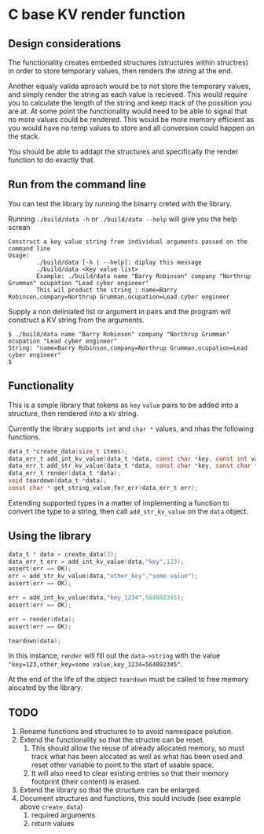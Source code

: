 # C base KV render function

## Design considerations

The functionality creates embeded structures (structures within structres) in order to store temporary values, then renders the string at the end. 

Another equaly valida aproach would be to not store the temporary values, and simply render the string as each value is recieved. This would require you to calculate the length of the string and keep track of the possition you are at. At some point the functionality would need to be able to signal that no more values could be rendered. This would be more memory efficient as you would have no temp values to store and all conversion could happen on the stack.

You should be able to addapt the structures and specifically the render function to do exactly that. 
 
## Run from the command line

You can test the library by running the binarry creted with the library. 

Running `./build/data -h` or `./build/data --help` will give you the help screan

```shell
Construct a key value string from individual arguments passed on the command line
Usage:
        ./build/data [-h | --help]: diplay this message
        ./build/data <key value list>
        Example: ./build/data name "Barry Robinson" company "Northrup Grumman" ocupation "Lead cyber engineer"
        This wil product the string : name=Barry Robinson,company=Northrup Grumman,ocupation=Lead cyber engineer
```

Supply a non deliniated list or argument in pairs and the program will construct a KV string from the arguments.


```shell
$ ./build/data name "Barry Robinson" company "Northrup Grumman" ocupation "Lead cyber engineer"
String: "name=Barry Robinson,company=Northrup Grumman,ocupation=Lead cyber engineer"
$
```
## Functionality 

This is a simple library that tokens as `key` `value` pairs to be added into a structure, then rendered into a `KV` string. 

Currently the library supports `int` and `char *` values, and nhas the following functions.

```c
data_t *create_data(size_t items);
data_err_t add_int_kv_value(data_t *data, const char *key, const int value);
data_err_t add_str_kv_value(data_t *data, const char *key, const char *value);
data_err_t render(data_t *data);
void teardown(data_t *data);
const char * get_string_value_for_err(data_err_t err);
```

Extending supported types in a matter of implementing a function to convert the type to a string, then call `add_str_kv_value` on the `data` object.

## Using the library

```c
data_t * data = create_data(3);
data_err_t err = add_int_kv_value(data,"key",123);
assert(err == OK);
err = add_str_kv_value(data,"other_key","some value");
assert(err == OK);

err = add_int_kv_value(data,"key_1234",564092345);
assert(err == OK);

err = render(data);
assert(err == OK);

teardown(data);
```

In this instance, `render` will fill out the `data->string` with the value `"key=123,other_key=some value,key_1234=564092345"`. 


At the end of the life of the object `teardown` must be called to free memory alocated by the library.

## TODO

1. Rename functions and structures to to avoid namespace polution.
2. Extend the functionality so that the structre can be reset.
   1. This should allow the reuse of already allocated memory, so 
   must track what has been alocated as well as what has been used
   and reset other variable to point to the start of usable space.
   2. It will also need to clear existing entries so that their memory 
   footprint (their content) is erased.
3. Extend the library so that the structure can be enlarged.
4. Document structures and functions, this sould include (see example above `create_data`)
   1. required arguments
   2. return values
